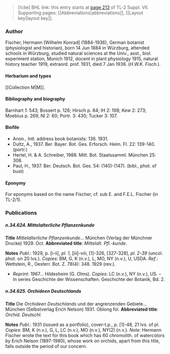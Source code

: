 > [!cite] BHL link: this entry starts at [page 213](https://www.biodiversitylibrary.org/item/103834#page/235/mode/1up) of TL-2 Suppl. VII.
> Supporting pages: [[Abbreviations|abbreviations]], [[Layout key|layout key]].

### Author

Fischer, Hermann \[Wilhelm Konrad\] (1884-1936), German botanist (physiologist and historian), born 14 Jun 1884 in Würzburg, attended schools in Würzburg, studied natural sciences at the Univ., asst., biol. experiment station, Munich 1912, docent in plant physiology 1915, natural history teacher 1919, extraord. prof. 1931, died 7 Jan 1936. (*H.W.K. Fisch.*).

#### Herbarium and types

[[Collection M|M]].

#### Bibliography and biography

Barnhart 1: 543; Bossert p. 126; Hirsch p. 84; IH 2: 198; Kew 2: 273; Moebius p. 269, NI 2: 60; Portr. 3: 430; Tucker 3: 107.

#### Biofile

- Anon., Intl. address book botanists: 136. 1931.
- Dultz, A., 1937. Ber. Bayer. Bot. Ges. Erforsch. Heim. Fl. 22: 139-140. (portr.)
- Hertel, H. & A. Schreiber, 1988. Mitt. Bot. Staatssamml. München 25: 308.
- Paul, H., 1937. Ber. Deutsch. Bot. Ges. 54: (140)-(147). (bibl., phot. of bust)

#### Eponymy

For eponyms based on the name Fischer, cf. sub E. and F.E.L. Fischer (in TL-2/1).

### Publications

##### n.34.624. Mittelalterliche Pflanzenkunde

**Title**
*Mittelalterliche Pflanzenkunde*... München (Verlag der Münchner Drucke) 1929. Oct.
**Abbreviated title**: *Mittelalt. Pfl.-kunde*.

**Notes**
*Publ*.: 1929, p. \[i-ii\], *pl. 1*, \[iii\]-viii, \[1\]-326, \[327-328\], *pl. 2-39* (uncol. phot. on 20 lvs.).
*Copies*: BM, G, K (n.v.), L, MO, NY (n.v.), U, USDA.
*Ref*.: Wettstein, R., Oesterr. Bot. Z. 78(4): 348. 1929 (rev.).
- *Reprint*: 1967... Hildesheim (G. Olms). *Copies*: LC (n.v.), NY (n.v.), US. – In series Geschichte der Wissenschaften. Geschichte der Botanik, Bd. 2.

##### n.34.625. Orchideen Deutschlands

**Title**
Die *Orchideen Deutschlands* und der angrenzenden Gebiete... München (Selbstverlag Erich Nelson) 1931. Oblong fol.
**Abbreviated title**: *Orchid. Deutschl.*

**Notes**
*Publ*.: 1931 (issued as a portfolio), cover-t.p., p. \[1\]-48, 21 lvs. of pl. *Copies*: BM, K (n.v.), G, L, LC (n.v.), MO (n.v.), NY(2) (n.v.).
*Note*: Hermann Fischer wrote the text for this book which has 60 chromolith. of watercolors by Erich Nelson (1897-1980), whose work on orchids, apart from this title, falls outside the period of our concern.

